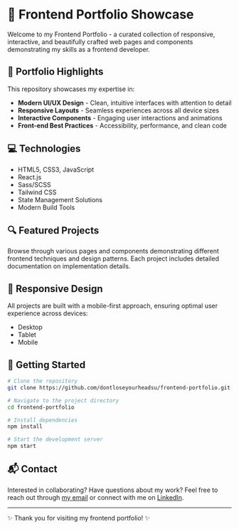 # 🚀 Frontend Portfolio Showcase

Welcome to my Frontend Portfolio - a curated collection of responsive, interactive, and beautifully crafted web pages and components demonstrating my skills as a frontend developer.

## 🎨 Portfolio Highlights

This repository showcases my expertise in:

- **Modern UI/UX Design** - Clean, intuitive interfaces with attention to detail
- **Responsive Layouts** - Seamless experiences across all device sizes
- **Interactive Components** - Engaging user interactions and animations
- **Front-end Best Practices** - Accessibility, performance, and clean code

## 💻 Technologies

- HTML5, CSS3, JavaScript
- React.js
- Sass/SCSS
- Tailwind CSS
- State Management Solutions
- Modern Build Tools

## 🔍 Featured Projects

Browse through various pages and components demonstrating different frontend techniques and design patterns. Each project includes detailed documentation on implementation details.

## 📱 Responsive Design

All projects are built with a mobile-first approach, ensuring optimal user experience across devices:

- Desktop
- Tablet
- Mobile

## 🚀 Getting Started

```bash
# Clone the repository
git clone https://github.com/dontloseyourheadsu/frontend-portfolio.git

# Navigate to the project directory
cd frontend-portfolio

# Install dependencies
npm install

# Start the development server
npm start
```

## 📬 Contact

Interested in collaborating? Have questions about my work?
Feel free to reach out through [my email](mailto:jesusalvarez.code4@gmail.com) or connect with me on [LinkedIn](https://www.linkedin.com/in/jesus-as/).

---

✨ Thank you for visiting my frontend portfolio! ✨
